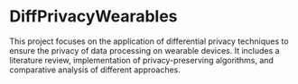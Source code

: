 # DiffPrivacyWearables
This project focuses on the application of differential privacy techniques to ensure the privacy of data processing on wearable devices. It includes a literature review, implementation of privacy-preserving algorithms, and comparative analysis of different approaches.

